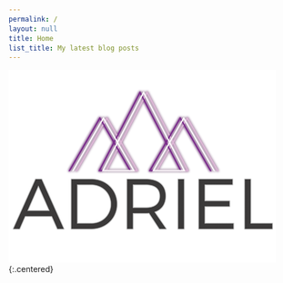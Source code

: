 ```yaml
---
permalink: /
layout: null
title: Home
list_title: My latest blog posts
---
```


![placeholder](/assets/images/frontpage.png){:.centered}

